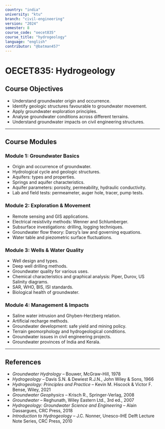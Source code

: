 ```yaml
---
country: "india"
university: "ktu"
branch: "civil-engineering"
version: "2024"
semester: 8
course_code: "oecet835"
course_title: "hydrogeology"
language: "english"
contributor: "@batman457"
---
```


# OECET835: Hydrogeology

## Course Objectives

- Understand groundwater origin and occurrence.
- Identify geologic structures favourable to groundwater movement.
- Apply groundwater exploration principles.
- Analyse groundwater conditions across different terrains.
- Understand groundwater impacts on civil engineering structures.

---

## Course Modules

### Module 1: Groundwater Basics

- Origin and occurrence of groundwater.
- Hydrological cycle and geologic structures.
- Aquifers: types and properties.
- Springs and aquifer characteristics.
- Aquifer parameters: porosity, permeability, hydraulic conductivity.
- Lab and field tests: permeameter, auger hole, tracer, pump tests.

### Module 2: Exploration & Movement

- Remote sensing and GIS applications.
- Electrical resistivity methods: Wenner and Schlumberger.
- Subsurface investigations: drilling, logging techniques.
- Groundwater flow theory: Darcy’s law and governing equations.
- Water table and piezometric surface fluctuations.

### Module 3: Wells & Water Quality

- Well design and types.
- Deep well drilling methods.
- Groundwater quality for various uses.
- Chemical characteristics and graphical analysis: Piper, Durov, US Salinity diagrams.
- SAR, WHO, BIS, ISI standards.
- Biological health of groundwater.

### Module 4: Management & Impacts

- Saline water intrusion and Ghyben-Herzberg relation.
- Artificial recharge methods.
- Groundwater development: safe yield and mining policy.
- Terrain geomorphology and hydrogeological conditions.
- Groundwater issues in civil engineering projects.
- Groundwater provinces of India and Kerala.

---

## References

- *Groundwater Hydrology* – Bouwer, McGraw-Hill, 1978
- *Hydrogeology* – Davis S.N. & Dewiest R.J.N., John Wiley & Sons, 1966
- *Hydrogeology: Principles and Practice* – Kevin M. Hiscock & Victor F. Bense, Wiley, 2021
- *Groundwater Geophysics* – Krisch R., Springer-Verlag, 2008
- *Groundwater* – Reghunath, Wiley Eastern Ltd., 3rd ed., 2007
- *Hydrogeology: Groundwater Science and Engineering* – Alain Dassargues, CRC Press, 2018
- *Introduction to Hydrogeology* – J.C. Nonner, Unesco-IHE Delft Lecture Note Series, CRC Press, 2010
